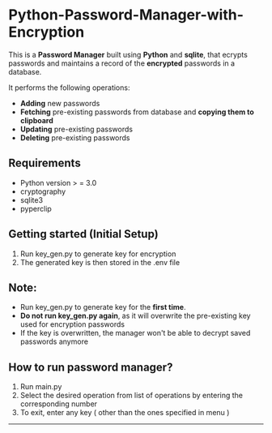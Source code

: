 # Python-Password-Manager-with-Encryption
This is a **Password Manager** built using **Python** and **sqlite**, that ecrypts passwords and maintains a record of the **encrypted** passwords in a database.

It performs the following operations:

- **Adding** new passwords
- **Fetching** pre-existing passwords from database and **copying them to clipboard**
- **Updating** pre-existing passwords
- **Deleting** pre-existing passwords

## Requirements
- Python version > = 3.0
- cryptography
- sqlite3
- pyperclip

## Getting started (Initial Setup)
1. Run key_gen.py to generate key for encryption
2. The generated key is then stored in the .env file

## Note: 
- Run key_gen.py to generate key for the **first time**. 
- **Do not run key_gen.py again**, as it will overwrite the pre-existing key used for encryption passwords
- If the key is overwritten, the manager won't be able to decrypt saved passwords anymore

## How to run password manager?
1. Run main.py
2. Select the desired operation from list of operations by entering the corresponding number
3. To exit, enter any key ( other than the ones specified in menu )

---

